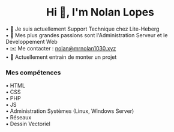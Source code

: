 <h1 align="center">Hi 👋, I'm Nolan Lopes</h1>



• 🔭 Je suis actuellement Support Technique chez Lite-Heberg
<br/>
• 👀 Mes plus grandes passions sont l'Administration Serveur et le Développement Web
<br/>
• ✉️ Me contacter : nolan@mrnolan1030.xyz
<br/>
• 🚧 Actuellement entrain de monter un projet

<h3 align="left">Mes compétences</h3>
• HTML
<br/>
• CSS
<br/>
• PHP
<br/>
• JS
<br/>
• Administration Systèmes (Linux, Windows Server)
<br/>
• Réseaux
<br/>
• Dessin Vectoriel
